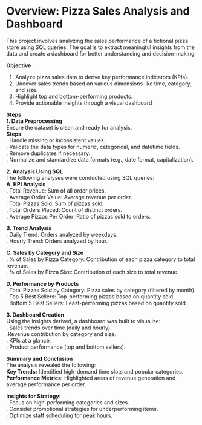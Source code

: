 # Overview: Pizza Sales Analysis and Dashboard <br>
This project involves analyzing the sales performance of a fictional pizza store using SQL queries. The goal is to extract meaningful insights from the data and create a dashboard for better understanding and decision-making.<br>

**Objective** <br>
1. Analyze pizza sales data to derive key performance indicators (KPIs).<br>
2. Uncover sales trends based on various dimensions like time, category, and size.<br>
3. Highlight top and bottom-performing products.<br>
4. Provide actionable insights through a visual dashboard<br>

**Steps** <br>
**1. Data Preprocessing** <br>
Ensure the dataset is clean and ready for analysis.<br>
**Steps**:<br>
. Handle missing or inconsistent values.<br>
. Validate the data types for numeric, categorical, and datetime fields.<br>
. Remove duplicates if necessary.<br>
. Normalize and standardize data formats (e.g., date format, capitalization).<br>

**2. Analysis Using SQL** <br>
The following analyses were conducted using SQL queries:<br>
**A. KPI Analysis** <br>
. Total Revenue: Sum of all order prices.<br>
. Average Order Value: Average revenue per order.<br>
. Total Pizzas Sold: Sum of pizzas sold.<br>
. Total Orders Placed: Count of distinct orders.<br>
. Average Pizzas Per Order: Ratio of pizzas sold to orders.<br>

**B. Trend Analysis** <br>
. Daily Trend: Orders analyzed by weekdays.<br>
. Hourly Trend: Orders analyzed by hour.<br>

**C. Sales by Category and Size** <br>
. % of Sales by Pizza Category: Contribution of each pizza category to total revenue.<br>
. % of Sales by Pizza Size: Contribution of each size to total revenue.<br>

**D. Performance by Products** <br>
. Total Pizzas Sold by Category: Pizza sales by category (filtered by month).<br>
. Top 5 Best Sellers: Top-performing pizzas based on quantity sold.<br>
. Bottom 5 Best Sellers: Least-performing pizzas based on quantity sold.<br>


**3. Dashboard Creation** <br>
Using the insights derived, a dashboard was built to visualize:<br>
. Sales trends over time (daily and hourly).<br>
.Revenue contribution by category and size.<br>
. KPIs at a glance.<br>
. Product performance (top and bottom sellers).<br>


**Summary and Conclusion** <br>
The analysis revealed the following:<br>
**Key Trends:** Identified high-demand time slots and popular categories.<br>
**Performance Metrics:** Highlighted areas of revenue generation and average performance per order.<br>

**Insights for Strategy:** <br>
. Focus on high-performing categories and sizes.<br>
. Consider promotional strategies for underperforming items.<br>
. Optimize staff scheduling for peak hours.<br>


